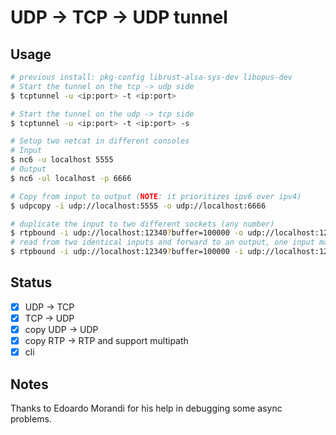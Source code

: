 # UDP -> TCP -> UDP tunnel

## Usage

``` sh
# previous install: pkg-config librust-alsa-sys-dev libopus-dev
# Start the tunnel on the tcp -> udp side
$ tcptunnel -u <ip:port> -t <ip:port>

# Start the tunnel on the udp -> tcp side
$ tcptunnel -u <ip:port> -t <ip:port> -s
```

``` sh
# Setup two netcat in different consoles
# Input
$ nc6 -u localhost 5555
# Output
$ nc6 -ul localhost -p 6666

# Copy from input to output (NOTE: it prioritizes ipv6 over ipv4)
$ udpcopy -i udp://localhost:5555 -o udp://localhost:6666
```

``` sh
# duplicate the input to two different sockets (any number)
$ rtpbound -i udp://localhost:12340?buffer=100000 -o udp://localhost:12347?buffer=100000 -o udp://localhost:12349?buffer=100000
# read from two identical inputs and forward to an output, one input may fail and the stream stays fine
$ rtpbound -i udp://localhost:12349?buffer=100000 -i udp://localhost:12347?buffer=100000 -o udp://localhost:12348?buffer=100000
```

## Status

- [x] UDP -> TCP
- [x] TCP -> UDP
- [x] copy UDP -> UDP
- [x] copy RTP -> RTP and support multipath
- [x] cli

## Notes

Thanks to Edoardo Morandi for his help in debugging some async problems.
